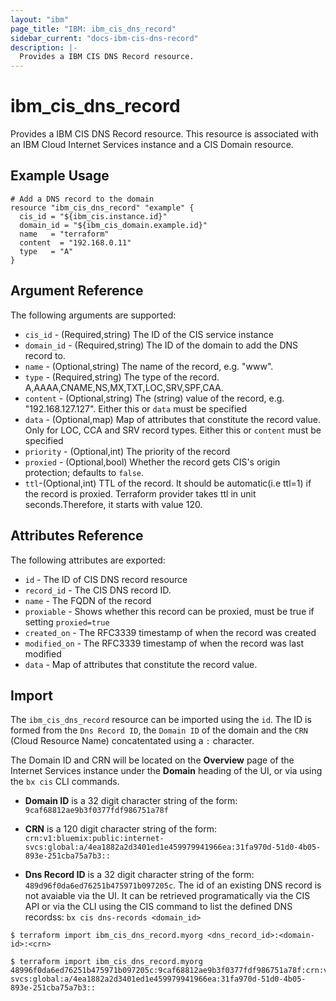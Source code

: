 ```yaml
---
layout: "ibm"
page_title: "IBM: ibm_cis_dns_record"
sidebar_current: "docs-ibm-cis-dns-record"
description: |-
  Provides a IBM CIS DNS Record resource.
---
```


# ibm_cis_dns_record

Provides a IBM CIS DNS Record resource. This resource is associated with an IBM Cloud Internet Services instance and a CIS Domain resource. 

## Example Usage

```hcl
# Add a DNS record to the domain
resource "ibm_cis_dns_record" "example" {
  cis_id = "${ibm_cis.instance.id}"  
  domain_id = "${ibm_cis_domain.example.id}"
  name   = "terraform"
  content  = "192.168.0.11"
  type   = "A"
}
```

## Argument Reference

The following arguments are supported:

* `cis_id` - (Required,string) The ID of the CIS service instance
* `domain_id` - (Required,string) The ID of the domain to add the DNS record to.
* `name` - (Optional,string) The name of the record, e.g. "www".
* `type` - (Required,string) The type of the record. A,AAAA,CNAME,NS,MX,TXT,LOC,SRV,SPF,CAA. 
* `content` - (Optional,string) The (string) value of the record, e.g. "192.168.127.127". Either this or `data` must be specified
* `data` - (Optional,map) Map of attributes that constitute the record value. Only for LOC, CCA and SRV record types. Either this or `content` must be specified
* `priority` - (Optional,int) The priority of the record
* `proxied` - (Optional,bool) Whether the record gets CIS's origin protection; defaults to `false`.
* `ttl`-(Optional,int) TTL of the record. It should be automatic(i.e ttl=1) if the record is proxied. Terraform provider takes ttl in unit seconds.Therefore, it starts with value 120.

## Attributes Reference

The following attributes are exported:

* `id` - The ID of CIS DNS record resource
* `record_id` - The CIS DNS record ID.
* `name` - The FQDN of the record
* `proxiable` - Shows whether this record can be proxied, must be true if setting `proxied=true`
* `created_on` - The RFC3339 timestamp of when the record was created
* `modified_on` - The RFC3339 timestamp of when the record was last modified
* `data` - Map of attributes that constitute the record value.

## Import

The `ibm_cis_dns_record` resource can be imported using the `id`. The ID is formed from the `Dns Record ID`, the `Domain ID` of the domain and the `CRN` (Cloud Resource Name) concatentated using a `:` character.  

The Domain ID and CRN will be located on the **Overview** page of the Internet Services instance under the **Domain** heading of the UI, or via using the `bx cis` CLI commands.

* **Domain ID** is a 32 digit character string of the form: `9caf68812ae9b3f0377fdf986751a78f`

* **CRN** is a 120 digit character string of the form: `crn:v1:bluemix:public:internet-svcs:global:a/4ea1882a2d3401ed1e459979941966ea:31fa970d-51d0-4b05-893e-251cba75a7b3::`

* **Dns Record ID** is a 32 digit character string of the form: `489d96f0da6ed76251b475971b097205c`. The id of an existing DNS record is not avaiable via the UI. It can be retrieved programatically via the CIS API or via the CLI using the CIS command to list the defined DNS recordss:  `bx cis dns-records <domain_id>` 


```
$ terraform import ibm_cis_dns_record.myorg <dns_record_id>:<domain-id>:<crn>

$ terraform import ibm_cis_dns_record.myorg  48996f0da6ed76251b475971b097205c:9caf68812ae9b3f0377fdf986751a78f:crn:v1:bluemix:public:internet-svcs:global:a/4ea1882a2d3401ed1e459979941966ea:31fa970d-51d0-4b05-893e-251cba75a7b3::